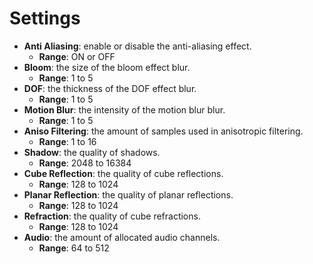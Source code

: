 # Settings

- **Anti Aliasing**: enable or disable the anti-aliasing effect.
  - **Range**: ON or OFF
- **Bloom**: the size of the bloom effect blur.
  - **Range**: 1 to 5
- **DOF**: the thickness of the DOF effect blur.
  - **Range**: 1 to 5
- **Motion Blur**: the intensity of the motion blur blur.
  - **Range**: 1 to 5
- **Aniso Filtering**: the amount of samples used in anisotropic filtering.
  - **Range**: 1 to 16
- **Shadow**: the quality of shadows.
  - **Range**: 2048 to 16384
- **Cube Reflection**: the quality of cube reflections.
  - **Range**: 128 to 1024
- **Planar Reflection**: the quality of planar reflections.
  - **Range**: 128 to 1024
- **Refraction**: the quality of cube refractions.
  - **Range**: 128 to 1024
- **Audio**: the amount of allocated audio channels.
  - **Range**: 64 to 512
